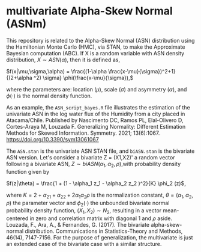 # multivariate Alpha-Skew Normal (ASNm)

This repository is related to the Alpha-Skew Normal (ASN) distribution using the Hamiltonian Monte Carlo (HMC), via STAN, to make the Approximate Bayesian computation (ABC). If X is a random variable with ASN density distribution, $X \sim ASN(\alpha)$, then it is defined as,

$f(x|\mu,\sigma,\alpha) = \frac{(1-\alpha \frac{x-\mu}{\sigma})^2+1}{(2+\alpha ^2) \sigma}  \phi(\frac{x-\mu}{\sigma}),$

where the parameters are: location ($\mu$), scale ($\sigma$) and asymmetry ($\alpha$), and $\phi(\cdot)$ is the normal density function.

As an example, the `ASN_script_bayes.R` file illustrates the estimation of the univariate ASN in the log water flux of the Humidity from a city placed in Atacama/Chile. Published by Nascimento DC, Ramos PL, Elal-Olivero D, Cortes-Araya M, Louzada F. Generalizing Normality: Different Estimation Methods for Skewed Information. Symmetry. 2021; 13(6):1067. https://doi.org/10.3390/sym13061067

The `ASN.stan` is the univariate ASN STAN file, and `biASN.stan` is the bivariate ASN version. Let's consider a bivariate Z = (X1,X2)' a random vector following a bivariate ASN, $Z \sim biASN(\alpha_1,\alpha_2,\rho)$,with probability density function given by 

$f(z|\theta) = \frac{1 + (1 - \alpha_1 z_1 - \alpha_2 z_2 )^2}{K} \phi_2 (z)$,

where $K = 2 + \alpha_{21} + \alpha_{22} + 2\alpha_1 \alpha_2 \rho$ is the normalization constant, $\theta = (\alpha_1 , \alpha_2 , \rho)$ the parameter vector and $\phi_2(\cdot)$ the unbounded bivariate normal probability density function, $(X_1,X_2) \sim N_2$, resulting in a vector mean-centered in zero and correlation matrix with diagonal 1 and $\rho$ aside. Louzada, F., Ara, A., & Fernandes, G. (2017). The bivariate alpha-skew-normal distribution. Communications in Statistics-Theory and Methods, 46(14), 7147-7156. For the purpose of generalization, the multivariate is just an extended case of the bivariate case with a similar structure.
